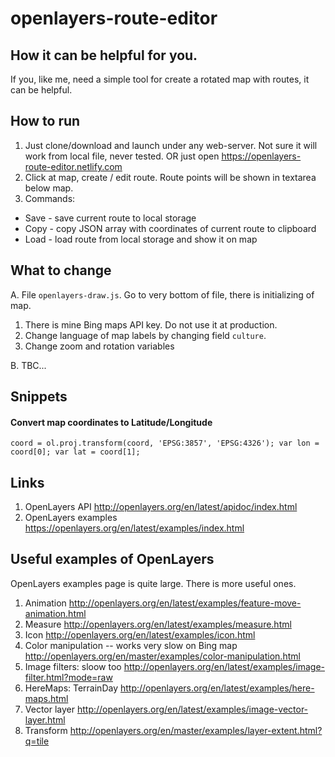 # openlayers-route-editor

## How it can be helpful for you. 

If you, like me, need a simple tool for create a rotated map with routes, it can be helpful.


## How to run

1. Just clone/download and launch under any web-server. Not sure it will work from local file, never tested.
   OR just open https://openlayers-route-editor.netlify.com
2. Click at map, create / edit route. Route points will be shown in textarea below map.
3. Commands: 
  - Save - save current route to local storage
  - Copy - copy JSON array with coordinates of current route to clipboard
  - Load - load route from local storage and show it on map


## What to change

A. File ``openlayers-draw.js``. Go to very bottom of file, there is initializing of map. 
1. There is mine Bing maps API key. Do not use it at production.
2. Change language of map labels by changing field ``culture``.
3. Change zoom and rotation variables

B. TBC...


## Snippets

#### Convert map coordinates to Latitude/Longitude
``
coord = ol.proj.transform(coord, 'EPSG:3857', 'EPSG:4326');
var lon = coord[0];
var lat = coord[1];
``

## Links

1. OpenLayers API
  http://openlayers.org/en/latest/apidoc/index.html
2. OpenLayers examples
  https://openlayers.org/en/latest/examples/index.html

## Useful examples of OpenLayers

OpenLayers examples page is quite large. There is more useful ones.

1. Animation
  http://openlayers.org/en/latest/examples/feature-move-animation.html
2. Measure
  http://openlayers.org/en/latest/examples/measure.html
3. Icon
  http://openlayers.org/en/latest/examples/icon.html
4. Color manipulation -- works very slow on Bing map
  http://openlayers.org/en/master/examples/color-manipulation.html
5. Image filters: sloow too
  http://openlayers.org/en/latest/examples/image-filter.html?mode=raw
6. HereMaps: TerrainDay
  http://openlayers.org/en/latest/examples/here-maps.html
7. Vector layer
  http://openlayers.org/en/latest/examples/image-vector-layer.html
8. Transform
  http://openlayers.org/en/master/examples/layer-extent.html?q=tile
